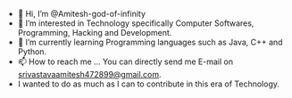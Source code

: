 - 👋 Hi, I’m @Amitesh-god-of-infinity
- 👀 I’m interested in Technology specifically Computer Softwares, Programming, Hacking and Development.
- 🌱 I’m currently learning Programming languages such as Java, C++ and Python.
- 📫 How to reach me ... You can directly send me E-mail on srivastavaamitesh472899@gmail.com.
- I wanted to do as much as I can to contribute in this era of Technology.


<!---
Amitesh-god-of-infinity/Amitesh-god-of-infinity is a ✨ special ✨ repository because its `README.md` (this file) appears on your GitHub profile.
You can click the Preview link to take a look at your changes.
--->
